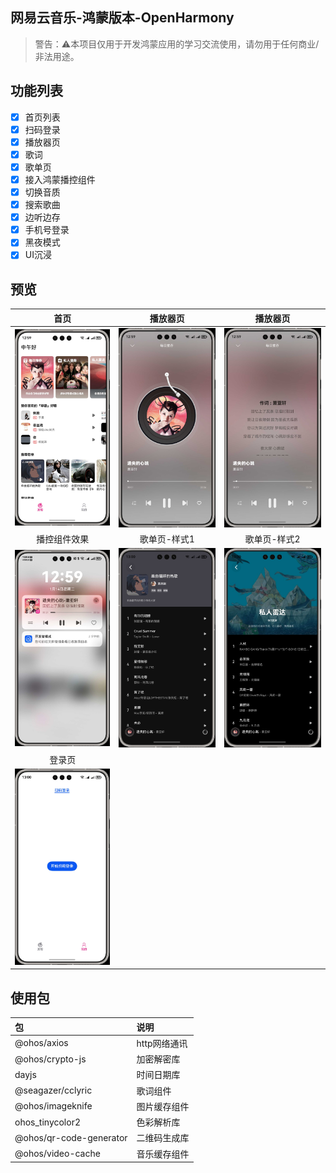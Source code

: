 ## 网易云音乐-鸿蒙版本-OpenHarmony

> 警告：⚠️本项目仅用于开发鸿蒙应用的学习交流使用，请勿用于任何商业/非法用途。

## 功能列表
- [x] 首页列表
- [x] 扫码登录
- [x] 播放器页
- [x] 歌词
- [x] 歌单页
- [x] 接入鸿蒙播控组件
- [X] 切换音质
- [X] 搜索歌曲
- [x] 边听边存
- [x] 手机号登录
- [X] 黑夜模式
- [X] UI沉浸

## 预览

|                     首页                      |                    播放器页                     |                    播放器页                     |
|:-------------------------------------------:|:-------------------------------------------:|:-------------------------------------------:|
| <img  src="./preview/p1.jpg" width="200" /> | <img  src="./preview/p2.jpg" width="200" /> | <img  src="./preview/p3.jpg" width="200" /> |
|                   播控组件效果                    |                   歌单页-样式1                   |                   歌单页-样式2                   |
| <img  src="./preview/p4.jpg" width="200" /> | <img  src="./preview/p5.jpg" width="200" /> | <img  src="./preview/p6.jpg" width="200" /> |
|                     登录页                     |                                             |                                             |
| <img  src="./preview/p7.jpg" width="200" /> |                                             |                                             |


## 使用包
| 包 | 说明       |
|:---|:---------|
| @ohos/axios| http网络通讯 |
| @ohos/crypto-js| 加密解密库    |
| dayjs| 时间日期库    |
| @seagazer/cclyric| 歌词组件     |
| @ohos/imageknife| 图片缓存组件   |
| ohos_tinycolor2| 色彩解析库    |
| @ohos/qr-code-generator| 二维码生成库   |
| @ohos/video-cache| 音乐缓存组件   |
